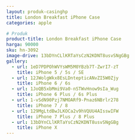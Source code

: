 ```yaml
---
layout: produk-casinghp
title: London Breakfast iPhone Case
categories: apple

# Produk
product-title: London Breakfast iPhone Case
harga: 90000
sku: hn-3092
image-drive: 13bDYnCLlKRTaYsCzN2KDNT8usvSNgGBg
gallery:
  - url: 1eD7PDPOhWVYsWM5M0YBzb7T-ZwrI7-zT
    title: iPhone 5 / 5s / SE
  - url: 12JWolgWkx8EsLDntepticANvZI5W0Zjy
    title: iPhone 6 / 6s
  - url: 1JoQB5xbMmi9Va0-nSTWvHnow9sIa_Wug
    title: iPhone 6 Plus / 6s Plus
  - url: 1-vSdN90Pzj7NMOARf9-Pnaz6NBrlr278
    title: iPhone 7 / 8
  - url: 129MgLtdBwJLKOCa2v9hVQUU4AIsswIFW
    title: iPhone 7 Plus / 8 Plus
  - url: 13bDYnCLlKRTaYsCzN2KDNT8usvSNgGBg
    title: iPhone X
---
```

